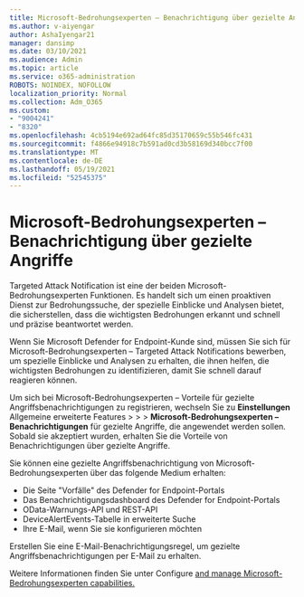```yaml
---
title: Microsoft-Bedrohungsexperten – Benachrichtigung über gezielte Angriffe
ms.author: v-aiyengar
author: AshaIyengar21
manager: dansimp
ms.date: 03/10/2021
ms.audience: Admin
ms.topic: article
ms.service: o365-administration
ROBOTS: NOINDEX, NOFOLLOW
localization_priority: Normal
ms.collection: Adm_O365
ms.custom:
- "9004241"
- "8320"
ms.openlocfilehash: 4cb5194e692ad64fc85d35170659c55b546fc431
ms.sourcegitcommit: f4866e94918c7b591ad0cd3b58169d340bcc7f00
ms.translationtype: MT
ms.contentlocale: de-DE
ms.lasthandoff: 05/19/2021
ms.locfileid: "52545375"
---
```

# <a name="microsoft-threat-experts---targeted-attack-notification"></a>Microsoft-Bedrohungsexperten – Benachrichtigung über gezielte Angriffe

Targeted Attack Notification ist eine der beiden Microsoft-Bedrohungsexperten Funktionen. Es handelt sich um einen proaktiven Dienst zur Bedrohungssuche, der spezielle Einblicke und Analysen bietet, die sicherstellen, dass die wichtigsten Bedrohungen erkannt und schnell und präzise beantwortet werden.

Wenn Sie Microsoft Defender for Endpoint-Kunde sind, müssen Sie sich für Microsoft-Bedrohungsexperten – Targeted Attack Notifications bewerben, um spezielle Einblicke und Analysen zu erhalten, die ihnen helfen, die wichtigsten Bedrohungen zu identifizieren, damit Sie schnell darauf reagieren können.

Um sich bei Microsoft-Bedrohungsexperten – Vorteile für gezielte Angriffsbenachrichtigungen zu registrieren, wechseln Sie zu **Einstellungen** Allgemeine erweiterte Features  >    >    >  **Microsoft-Bedrohungsexperten – Benachrichtigungen** für gezielte Angriffe, die angewendet werden sollen. Sobald sie akzeptiert wurden, erhalten Sie die Vorteile von Benachrichtigungen über gezielte Angriffe.

Sie können eine gezielte Angriffsbenachrichtigung von Microsoft-Bedrohungsexperten über das folgende Medium erhalten:

- Die Seite "Vorfälle" des Defender for Endpoint-Portals
- Das Benachrichtigungsdashboard des Defender for Endpoint-Portals
- OData-Warnungs-API und REST-API
- DeviceAlertEvents-Tabelle in erweiterte Suche
- Ihre E-Mail, wenn Sie sie konfigurieren möchten

Erstellen Sie eine E-Mail-Benachrichtigungsregel, um gezielte Angriffsbenachrichtigungen per E-Mail zu erhalten. 

Weitere Informationen finden Sie unter Configure [and manage Microsoft-Bedrohungsexperten capabilities.](/windows/security/threat-protection/microsoft-defender-atp/configure-microsoft-threat-experts)
